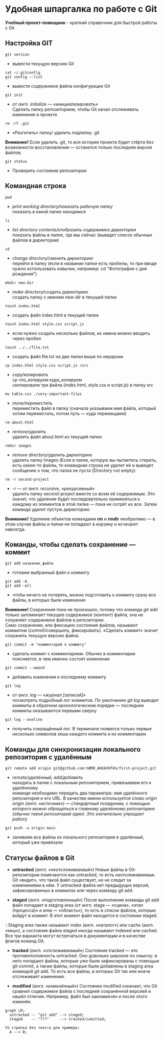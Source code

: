 # Удобная шпаргалка по работе с Git  

**Учебный проект-помощник** - краткий справочник для быстрой работы с Git

## Настройка GIT


```	
git version
```
- вывести текущую версию Git


```	
cat ~/.gitconfig  
git config –-list
```
- вывести содержимое файла конфигурации Git

```	
git init 
```
- *от англ. initialize — «инициализировать»* <br>
Сделать папку репозиторием, чтобы Git начал отслеживать изменения в проекте

```	
rm -rf .git  
```
- «Разгитить» папку/ удалить подпапку .git 

**Внимание!** Если удалить .git, то вся история проекта будет стёрта без возможности восстановления — останется только последняя версия файлов.

```	
git status  
```
- Проверить состояние репозитория 


## Командная строка

```
pwd
```
- *print working directory/показать рабочую папку* <br>
показать в какой папке находимся

```
ls
```
- *list directory contents/отобразить содержимое директории* <br>
показать файлы в папке, где мы сейчас (выведет список обычных файлов в директории)

```
cd
```
- *change directory/сменить директорию* <br>
перейти в папку (если в названии папки есть пробелы, то при вводе нужно использовать кавычки, например: cd “Фотографии с дня рождения”)

```
mkdir new-dir
```
- *make directory/создать директорию* <br>
создать папку с именем new-dir в текущей папке

```	
touch index.html
```
- создать файл index.html в текущей папке

```	
touch index.html style.css script.js
```
- если нужно создать несколько файлов, их имена можно вводить через пробел

```	
touch ../../file.txt
```
- создать файл file.txt на две папки выше по иерархии

```	
cp index.html style.css script.js /src
```
- *copy/копировать* <br>
*cp что_копируем куда_копируем* <br>
скопировали три файла (index.html, style.css и script.js) в папку src

```	
mv table.csv ./very-important-files
```
- *move/переместить* <br>
переместить файл в папку (сначала указываем имя файла, который хотим переместить, потом путь — куда перемещаем)

```	
rm about.html
```
- *remove/удалить* <br>
удалить файл about.html из текущей папки

```	
rmdir images
```
- *remove directory/удалить директорию* <br>
удалить папку images (Если в папке, которую вы пытаетесь стереть, есть какие-то файлы, то командная строка не удалит её и выведет сообщение о том, что папка не пуста (Directory not empty)

```	
rm -r second-project
```
- *-r — от англ. recursive, «рекурсивный»* <br>
удалить папку second-project вместе со всем её содержимым. Это значит, что удаление будет последовательно применяться к каждому из элементов в этой папке — пока не сотрёт их все. Затем команда удалит пустую директорию

**Внимание!** Удаление объектов командами **rm** и **rmdir** необратимо — в этом случае файлы и папки не попадают в корзину и исчезают навсегда.

## Команды, чтобы сделать сохранение — коммит

```	
git add название_файла
```
- готовим выбранный файл к коммиту

```	
git add -A 
git add –all
```
- чтобы ничего не потерять, можно подготовить к коммиту сразу все файлы, в которых были изменения

**Внимание!** Сохранения пока не произошло, потому что команда *git add* только запоминает текущее содержимое (контент) файла, она не сохраняет содержимое файлов в репозитории. <br>
Само сохранение, или фиксацию состояния файлов, называют коммитом (*commit/совершать, фиксировать*). «Сделать коммит» значит сохранить текущую версию файла.

```	
git commit -m "комментарий к коммиту"
```
- сделать коммит с комментарием. Обычно в комментарии поясняется, в чем именно состоят изменения

```	
git commit --amend
```
- добавить изменения к последнему коммиту

```	
git log
```
- *от англ. log — «журнал [записей]»* <br>
посмотреть подробный лог коммитов. По умолчанию *git log* выводит коммиты в обратном хронологическом порядке — последние коммиты оказываются первыми сверху

```	
git log --oneline
```
- получить сокращённый лог. В терминале появятся только первые несколько символов хеша каждого коммита и их комментарии 

## Команды для синхронизации локального репозитория с удалённым

```	
git remote add origin git@github.com:%ИМЯ_АККАУНТА%/first-project.git
```
- *remote/удалённый, add/добавить* <br>
находясь в папке с локальным репозиторием, привязываем его к удалённому <br>
команде необходимо передать два параметра: имя удалённого репозитория и его URL. В качестве имени используется слово origin <br>
*origin (англ. «источник») — стандартный псевдоним, с помощью которого можно обращаться к главному удалённому репозиторию (обычно такой репозиторий один). Это значительно упрощает работу*

```	
git push -u origin main
```
- заливаем все файлы из локального репозитория в удалённый, который уже привязали


## Статусы файлов в Git

- **untracked** (*англ. «неотслеживаемый»*)
Новые файлы в Git-репозитории помечаются как untracked, то есть неотслеживаемые. Git «видит», что такой файл существует, но не следит за изменениями в нём. У untracked-файла нет предыдущих версий, зафиксированных в коммитах или через команду git add. 

- **staged** (*англ. «подготовленный»*)
После выполнения команды git add файл попадает в staging area (от англ. stage — «сцена», «этап (процесса)» и area — «область»), то есть в список файлов, которые войдут в коммит. В этот момент файл находится в состоянии staged.

💡Staging area также называют index (англ. «каталог») или cache (англ. «кеш»), а состояние файла staged иногда называют indexed или cached.
Все три варианта могут встречаться в документации и в качестве флагов команд Git. 

- **tracked** (*англ. «отслеживаемый»*)
Состояние tracked — это противоположность untracked. Оно довольно широкое по смыслу: в него попадают файлы, которые уже были зафиксированы с помощью git commit, а также файлы, которые были добавлены в staging area командой git add. То есть все файлы, в которых Git так или иначе отслеживает изменения. 

- **modified** (*англ. «изменённый»*)
Состояние modified означает, что Git сравнил содержимое файла с последней сохранённой версией и нашёл отличия. Например, файл был закоммичен и после этого изменён. 


```mermaid
graph LR;
  untracked -- "git add" --> staged;
  staged    -- "???"     --> tracked/comitted;

%% стрелка без текста для примера: 
  A --> B;
``` 
